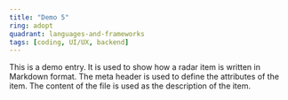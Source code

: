 ```yaml
---
title: "Demo 5"
ring: adopt
quadrant: languages-and-frameworks
tags: [coding, UI/UX, backend]
---
```


This is a demo entry. It is used to show how a radar item is written in Markdown format. The meta header is used to define the attributes of the item. The content of the file is used as the description of the item.
